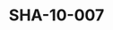 ---
pid: SHA-10-007
title: SHA-10-007
language: en
original_label: 
rights: Sharhabil Ahmed
location_of_original: Sharhabil Ahmed
photographer_or_studio: 
scanned_from: photograph 8.7 by 9.1
_date: late 1950s
location: Khartoum, Zoo
description: Sharhabil Ahmed al Tayeb Muhammad Sa'eed and another
additional_notes: 
permission_display: 'yes'
on_server: 'no'
on_website: 'no'
permalink: /photopages/en/SHA-10-007.html
layout: photo-page
---